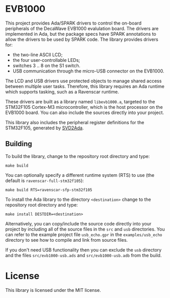 # EVB1000

This project provides Ada/SPARK drivers to control the on-board peripherals of
the DecaWave EVB1000 evalulation board. The drivers are implemented in Ada, but
the package specs have SPARK annotations to allow the drivers to be used by
SPARK code. The library provides drivers for:
  * the two-line ASCII LCD;
  * the four user-controllable LEDs;
  * switches 3 .. 8 on the S1 switch.
  * USB communication through the micro-USB connector on the EVB1000.

The LCD and USB drivers use protected objects to manage shared access between multiple
user tasks. Therefore, this library requires an Ada runtime which supports
tasking, such as a Ravenscar runtime.

These drivers are built as a library named `libevb1000.a`, targeted to
the STM32F105 Cortex-M3 microcontroller, which is the host processor on the
EVB1000 board. You can also include the sources directly into your project.

This library also includes the peripheral register definitions
for the STM32F105, generated by [SVD2Ada](https://github.com/AdaCore/svd2ada).

## Building

To build the library, change to the repository root directory and type: 

``make build``

You can optionally specify a different runtime system (RTS) to use (the default
is ``ravenscar-full-stm32f105``):

``make build RTS=ravenscar-sfp-stm32f105``

To install the Ada library to the directory `<destination>` change to the 
repository root directory and type:

``make install DESTDIR=<destination>``

Alternatively, you can copy/include the source code directly into your project
by including all of the source files in the `src` and `usb` directories.
You can refer to the example project file `usb_echo.gpr` in the `examples/usb_echo`
directory to see how to compile and link from source files.

If you don't need USB functionality then you can exclude the `usb` directory
and the files `src/evb1000-usb.ads` and `src/evb1000-usb.adb` from the build.

# License

This library is licensed under the MIT license.
